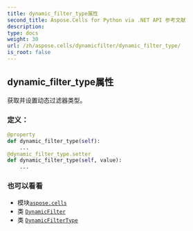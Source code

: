```yaml
---
title: dynamic_filter_type属性
second_title: Aspose.Cells for Python via .NET API 参考文献
description:
type: docs
weight: 30
url: /zh/aspose.cells/dynamicfilter/dynamic_filter_type/
is_root: false
---
```

## dynamic_filter_type属性

获取并设置动态过滤器类型。
### 定义：
```python
@property
def dynamic_filter_type(self):
    ...
@dynamic_filter_type.setter
def dynamic_filter_type(self, value):
    ...
```

### 也可以看看
* 模块[`aspose.cells`](../../)
* 类 [`DynamicFilter`](/cells/python-net/zh/aspose.cells/dynamicfilter)
* 类 [`DynamicFilterType`](/cells/python-net/zh/aspose.cells/dynamicfiltertype)
